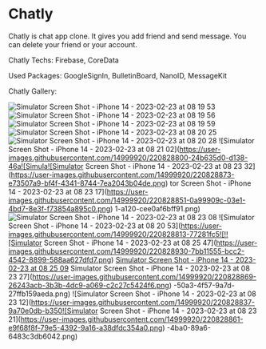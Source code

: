 # Chatly

Chatly is chat app clone. It gives you add friend and send message. You can delete your friend or your account. 

Chatly Techs:
Firebase, CoreData 

Used Packages:
GoogleSignIn,
BulletinBoard,
NanoID,
MessageKit

Chatly Gallery:


![Simulator Screen Shot - iPhone 14 - 2023-02-23 at 08 19 53](https://user-images.githubusercontent.com/14999920/220828725-9b2a78de-b473-439b-a184-dfaad0796ff6.png)
![Simulator Screen Shot - iPhone 14 - 2023-02-23 at 08 19 56](https://user-images.githubusercontent.com/14999920/220828733-44725806-dc7d-4258-9553-a398581325e4.png)
![Simulator Screen Shot - iPhone 14 - 2023-02-23 at 08 19 59](https://user-images.githubusercontent.com/14999920/220828748-48b13684-eb41-438b-b806-2a701111494c.png)
![Simulator Screen Shot - iPhone 14 - 2023-02-23 at 08 20 25](https://user-images.githubusercontent.com/14999920/220828756-b23f556e-e1f7-458a-b0c1-44787f66deca.png)
![Simulator Screen Shot - iPhone 14 - 2023-02-23 at 08 20 28](https://user-images.githubusercontent.com/14999920/220828768-c4b2f82d-88bc-4745-b288-c1b02f0eb544.png)
![Simulator Screen Shot - iPhone 14 - 2023-02-23 at 08 21 02](https://user-images.githubusercontent.com/14999920/220828800-24b635d0-d138-46a![Simula![Simulator Screen Shot - iPhone 14 - 2023-02-23 at 08 23 32](https://user-images.githubusercontent.com/14999920/220828873-e73507a9-bf4f-4341-8744-7ea2043b04de.png)
tor Screen Shot - iPhone 14 - 2023-02-23 at 08 23 17](https://user-images.githubusercontent.com/14999920/220828851-0a99909c-03e1-4bd7-8e3f-f73854a895c0.png)
1-a120-cee0af6bff91.png)
![Simulator Screen Shot - iPhone 14 - 2023-02-23 at 08 23 08](https://user-images.githubusercontent.com/14999920/220828806-ddc28893-bdb0-4b25-8f32-465ec353cb94.png)
![Simulator Screen Shot - iPhone 14 - 2023-02-23 at 08 20 53](https://user-images.githubusercontent.com/14999920/220828813-77281fc5![!![Simulator Screen Shot - iPhone 14 - 2023-02-23 at 08 25 47](https://user-images.githubusercontent.com/14999920/220828930-7bb11555-bcc2-4542-8899-588aa627dfd7.png)
[Simulator Screen Shot - iPhone 14 - 2023-02-23 at 08 25 09](https://user-images.githubusercontent.com/14999920/220828877-43b43088-699d-446f-a545-533d5e71eadf.png)
Simulator Screen Shot - iPhone 14 - 2023-02-23 at 08 23 27](https://user-images.githubusercontent.com/14999920/220828869-26243acb-3b3b-4dc9-a069-c2c27c5424f6.png)
-50a3-4f57-9a7d-27ffb159aeda.png)
![Simulator Screen Shot - iPhone 14 - 2023-02-23 at 08 23 12](https://user-images.githubusercontent.com/14999920/220828837-9a70e0db-b350![Simulator Screen Shot - iPhone 14 - 2023-02-23 at 08 23 21](https://user-images.githubusercontent.com/14999920/220828861-e9f68f8f-79e5-4392-9a16-a38dfdc354a0.png)
-4ba0-89a6-6483c3db6042.png)
